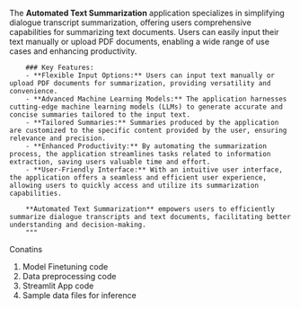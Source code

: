 The **Automated Text Summarization** application specializes in simplifying dialogue transcript summarization, offering users comprehensive capabilities for summarizing text documents. Users can easily input their text manually or upload PDF documents, enabling a wide range of use cases and enhancing productivity. 

        ### Key Features:
        - **Flexible Input Options:** Users can input text manually or upload PDF documents for summarization, providing versatility and convenience.
        - **Advanced Machine Learning Models:** The application harnesses cutting-edge machine learning models (LLMs) to generate accurate and concise summaries tailored to the input text.
        - **Tailored Summaries:** Summaries produced by the application are customized to the specific content provided by the user, ensuring relevance and precision.
        - **Enhanced Productivity:** By automating the summarization process, the application streamlines tasks related to information extraction, saving users valuable time and effort.
        - **User-Friendly Interface:** With an intuitive user interface, the application offers a seamless and efficient user experience, allowing users to quickly access and utilize its summarization capabilities.

        **Automated Text Summarization** empowers users to efficiently summarize dialogue transcripts and text documents, facilitating better understanding and decision-making.
        """

Conatins
1. Model Finetuning code
2. Data preprocessing code
3. Streamlit App code
4. Sample data files for inference
